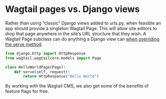 # Wagtail pages vs. Django views

Rather than using “classic” Django views added to urls.py, when feasible an app should provide a singleton Wagtail Page. This will allow site editors to drop that page anywhere in the site’s URL structure that they wish. A Wagtail Page subclass can do anything a Django view can [when overriding the serve method](http://docs.wagtail.io/en/v2.0.1/topics/pages.html#more-control-over-page-rendering).

```python
from django.http import HttpResponse
from wagtail.wagtailcore.models import Page

class HelloWorldPage(Page):
    def serve(self, request):
        return HttpResponse("Hello World")
```

By working with the Wagtail CMS, we also get some of the benefits of feature flags for free.
